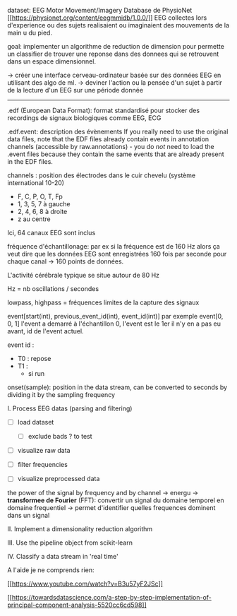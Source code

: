 dataset: EEG Motor Movement/Imagery Database de PhysioNet 
[[https://physionet.org/content/eegmmidb/1.0.0/]]
EEG collectes lors d'experience ou des sujets realisaient ou imaginaient des mouvements de la main u du pied. 


goal: implementer un algorithme de reduction de dimension pour permette un classifier de trouver une reponse dans des donnees qui se retrouvent dans un espace dimensionnel.

-> créer une interface cerveau-ordinateur basée sur des données EEG en utilisant des algo de ml. 
-> deviner l'action ou la pensée d'un sujet à partir de la lecture d'un EEG sur une période donnée

--------------------------------------------

.edf (European Data Format): format standardisé pour stocker des recordings de signaux biologiques comme EEG, ECG

.edf.event: description des évènements 
If you really need to use the original data files, note that the EDF files already contain events in annotation channels (accessible by raw.annotations) - you do *not* need to load the .event files because they contain the same events that are already present in the EDF files.


channels : position des électrodes dans le cuir chevelu (système international 10-20)
- F, C, P, O, T, Fp
- 1, 3, 5, 7 à gauche 
- 2, 4, 6, 8 à droite 
- z au centre

Ici, 64 canaux EEG sont inclus

fréquence d'échantillonage: par ex si la fréquence est de 160 Hz alors ça veut dire que les données EEG sont enregistrées 160 fois par seconde pour chaque canal -> 160 points de données. 

L'activité cérébrale typique se situe autour de 80 Hz

Hz = nb oscillations / secondes

lowpass, highpass = fréquences limites de la capture des signaux

event[start(int), previous_event_id(int), event_id(int)] 
par exemple event[0, 0, 1]
l'event a demarré à l'échantillon 0, l'event est le 1er il n'y en a pas eu avant, id de l'event actuel. 

event id :
- T0 : repose
- T1 :
    - si run 

onset(sample): position in the data stream, can be converted to seconds by dividing it by the sampling frequency

I. Process EEG datas (parsing and filtering)
- [ ] load dataset
    - [ ] exclude bads ? to test 
- [ ] visualize raw data
- [ ] filter frequencies
- [ ] visualize preprocessed data


the power of the signal by frequency and by channel
-> energu
-> **transformee de Fourier** (FFT): convertir un signal du domaine temporel en domaine frequentiel
    -> permet d'identifier quelles frequences dominent dans un signal

II. Implement a dimensionality reduction algorithm

III. Use the pipeline object from scikit-learn

IV. Classify a data stream in 'real time'


A l'aide je ne comprends rien:

[[https://www.youtube.com/watch?v=B3u57yF2JSc]]

[[https://towardsdatascience.com/a-step-by-step-implementation-of-principal-component-analysis-5520cc6cd598]]

